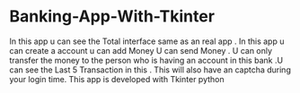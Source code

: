 # Banking-App-With-Tkinter
In this app u can see the Total interface same as an real app . In this app u can create a account u can add Money U can send Money . U can only transfer the money to the person who is having an account in this bank .U can see the Last 5 Transaction in this . This will also have an captcha during your login time. This app is developed with Tkinter python
